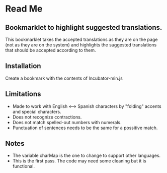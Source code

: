 # Read Me

## Bookmarklet to highlight suggested translations.
This bookmarklet takes the accepted translations as they are on the page (not as they are on the system) and highlights the suggested translations that should be accepted according to them.

## Installation
Create a bookmark with the contents of Incubator-min.js

## Limitations
- Made to work with English <–> Spanish characters by "folding" accents and special characters.
- Does not recognize contractions.
- Does not match spelled-out numbers with numerals.
- Punctuation of sentences needs to be the same for a possitive match.

## Notes
- The variable charMap is the one to change to support other languages.
- This is the first pass. The code may need some cleaning but it is functional.